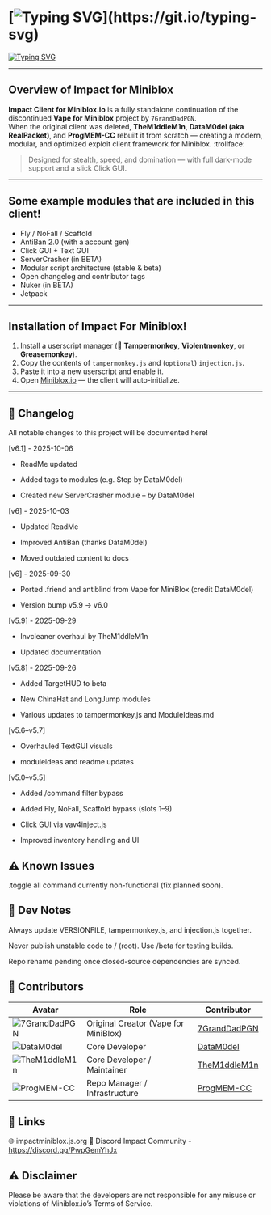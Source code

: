 # [![Typing SVG](https://readme-typing-svg.demolab.com?font=Fira+Code&duration=2500&pause=1000&color=FF0000&width=435&lines=Impact+Client+for+MiniBlox.io!)](https://git.io/typing-svg)

[![Typing SVG](https://readme-typing-svg.demolab.com?font=Fira+Code&size=14&duration=2500&pause=1000&color=abe0e4&width=435&lines=The+ultimate+MiniBlox+hacked+client!+;Built+for+stealth%2C+speed%2C+and+total+domination.;Fully+dark-mode+optimized+with+a+modern+UI)](https://git.io/typing-svg)

---

## Overview of Impact for Miniblox
**Impact Client for Miniblox.io** is a fully standalone continuation of the discontinued **Vape for Miniblox** project by `7GrandDadPGN`.  
When the original client was deleted, **TheM1ddleM1n**, **DataM0del (aka RealPacket)**, and **ProgMEM-CC** rebuilt it from scratch — creating a modern, modular, and optimized exploit client framework for Miniblox. :trollface:

> Designed for stealth, speed, and domination — with full dark-mode support and a slick Click GUI.

---

## Some example modules that are included in this client!
- Fly / NoFall / Scaffold  
- AntiBan 2.0 (with a account gen) 
- Click GUI + Text GUI  
- ServerCrasher (in BETA)  
- Modular script architecture (stable & beta)  
- Open changelog and contributor tags
- Nuker (in BETA)
- Jetpack


---

## Installation of Impact For Miniblox!
1. Install a userscript manager (🧩 **Tampermonkey**, **Violentmonkey**, or **Greasemonkey**).  
2. Copy the contents of `tampermonkey.js` and (`optional`) `injection.js`.
3. Paste it into a new userscript and enable it.  
5. Open [Miniblox.io](https://miniblox.io) — the client will auto-initialize.  

---

## 🧾 Changelog
All notable changes to this project will be documented here!

[v6.1] - 2025-10-06
- ReadMe updated

- Added tags to modules (e.g. Step by DataM0del)

- Created new ServerCrasher module – by DataM0del

[v6] - 2025-10-03
- Updated ReadMe

- Improved AntiBan (thanks DataM0del)

- Moved outdated content to docs

[v6] - 2025-09-30
- Ported .friend and antiblind from Vape for MiniBlox (credit DataM0del)

- Version bump v5.9 → v6.0

[v5.9] - 2025-09-29
- Invcleaner overhaul by TheM1ddleM1n

- Updated documentation

[v5.8] - 2025-09-26
- Added TargetHUD to beta

- New ChinaHat and LongJump modules

- Various updates to tampermonkey.js and ModuleIdeas.md

[v5.6–v5.7]
- Overhauled TextGUI visuals

- moduleideas and readme updates

[v5.0–v5.5]
- Added /command filter bypass

- Added Fly, NoFall, Scaffold bypass (slots 1–9)

- Click GUI via vav4inject.js

- Improved inventory handling and UI

## ⚠️ Known Issues
.toggle all command currently non-functional (fix planned soon).

## 🧩 Dev Notes
Always update VERSIONFILE, tampermonkey.js, and injection.js together.

Never publish unstable code to / (root). Use /beta for testing builds.

Repo rename pending once closed-source dependencies are synced.

## 👥 Contributors
| Avatar | Role                             | Contributor            |
|--------|----------------------------------|------------------------|
| ![7GrandDadPGN](https://github.com/7GrandDadPGN.png?size=40) | Original Creator (Vape for MiniBlox) | [7GrandDadPGN](https://github.com/7GrandDadPGN) |
| ![DataM0del](https://github.com/DataM0del.png?size=40) | Core Developer                   | [DataM0del](https://github.com/DataM0del) |
| ![TheM1ddleM1n](https://github.com/TheM1ddleM1n.png?size=40) | Core Developer / Maintainer      | [TheM1ddleM1n](https://github.com/TheM1ddleM1n) |
| ![ProgMEM-CC](https://github.com/ProgMEM-CC.png?size=20) | Repo Manager / Infrastructure    | [ProgMEM-CC](https://github.com/ProgMEM-CC) |



## 🧷 Links
🌐 impactminiblox.js.org
💬 Discord Impact Community - https://discord.gg/PwpGemYhJx

## ⚠️ Disclaimer
Please be aware that the developers are not responsible for any misuse or violations of Miniblox.io’s Terms of Service.
